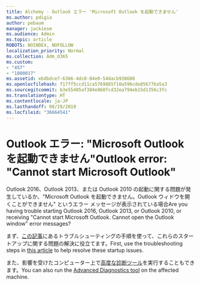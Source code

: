 ```yaml
---
title: Alchemy - Outlook エラー 'Microsoft Outlook を起動できません'
ms.author: pdigia
author: pebaum
manager: jackiesm
ms.audience: Admin
ms.topic: article
ROBOTS: NOINDEX, NOFOLLOW
localization_priority: Normal
ms.collection: Adm_O365
ms.custom:
- "457"
- "1800017"
ms.assetid: ebdbdce7-6366-4dc0-84e0-54dacb938680
ms.openlocfilehash: f17ff5ccd11ca5769885f10a596cde85677ba5a3
ms.sourcegitcommit: b3e55405af384e868fcd32ea794eb15d1356c3fc
ms.translationtype: HT
ms.contentlocale: ja-JP
ms.lasthandoff: 08/29/2019
ms.locfileid: "36664541"
---
```

# <a name="outlook-error-cannot-start-microsoft-outlook"></a><span data-ttu-id="cc0df-102">Outlook エラー: "Microsoft Outlook を起動できません"</span><span class="sxs-lookup"><span data-stu-id="cc0df-102">Outlook error: "Cannot start Microsoft Outlook"</span></span>

<span data-ttu-id="cc0df-p101">Outlook 2016、Outlook 2013、または Outlook 2010 の起動に関する問題が発生しているか、"Microsoft Outlook を起動できません。Outlook ウィドウを開くことができません" というエラー メッセージが表示されている場合</span><span class="sxs-lookup"><span data-stu-id="cc0df-p101">Are you having trouble starting Outlook 2016, Outlook 2013, or Outlook 2010, or receiving "Cannot start Microsoft Outlook. Cannot open the Outlook window" error messages?</span></span>
  
<span data-ttu-id="cc0df-105">まず、[この記事](https://support.office.com/article/I-can-t-start-Microsoft-Outlook-2016-2013-or-2010-or-receive-the-error-Cannot-start-Microsoft-Office-Outlook-Cannot-open-the-Outlook-Window-d1f69da6-b333-4650-97bf-4d77bd7abb85)にあるトラブルシューティングの手順を使って、これらのスタートアップに関する問題の解決に役立てます。</span><span class="sxs-lookup"><span data-stu-id="cc0df-105">First, use the troubleshooting steps in [this article](https://support.office.com/article/I-can-t-start-Microsoft-Outlook-2016-2013-or-2010-or-receive-the-error-Cannot-start-Microsoft-Office-Outlook-Cannot-open-the-Outlook-Window-d1f69da6-b333-4650-97bf-4d77bd7abb85) to help resolve these startup issues.</span></span> 
  
<span data-ttu-id="cc0df-106">また、影響を受けたコンピューター上で[高度な診断ツール](https://aka.ms/SaRA-OutlookAdvDiagnostics)を実行することもできます。</span><span class="sxs-lookup"><span data-stu-id="cc0df-106">You can also run the [Advanced Diagnostics tool](https://aka.ms/SaRA-OutlookAdvDiagnostics) on the affected machine.</span></span> 
  

